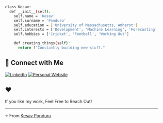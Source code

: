 ```bash
class Kesav:
  def __init__(self):
    self.name = 'Kesav'
    self.surname = 'Ponduru'
    self.education = ['University of Massachusetts, Amherst']
    self.interests = ['Development', 'Machine Learning', 'Forecasting', 'Analytics']
    self.hobbies = ['Cricket', 'Football', 'Working Out']
    
    def creating_things(self):
      return f"Constantly building new stuff."
```



## 🔗 Connect with Me

[![LinkedIn](https://img.shields.io/badge/LinkedIn-0077B5?style=flat&logo=linkedin&logoColor=white)](https://www.linkedin.com/in/kp01/)
[![Personal Website](https://img.shields.io/badge/Website-000000?style=flat&logo=About.me&logoColor=white)](https://kesavp-01.github.io/kp/)




## ❤️ 

If you like my work, Feel Free to Reach Out!


---

⭐️ From [Kesav Ponduru](https://github.com/KesavP-01)
